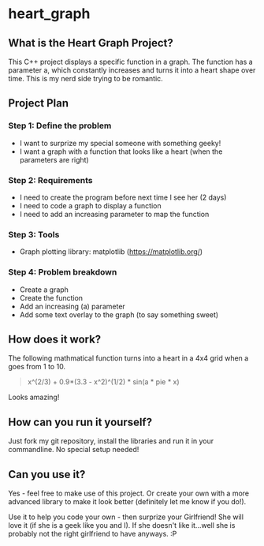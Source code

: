 # heart_graph

## What is the Heart Graph Project?

This C++ project displays a specific function in a graph. The function has a parameter a, which constantly increases and turns it into a heart shape over time. This is my nerd side trying to be romantic. 

## Project Plan

### Step 1: Define the problem
 - I want to surprize my special someone with something geeky!
 - I want a graph with a function that looks like a heart (when the parameters are right)

### Step 2: Requirements
 - I need to create the program before next time I see her (2 days)
 - I need to code a graph to display a function
 - I need to add an increasing parameter to map the function

### Step 3: Tools
 - Graph plotting library: matplotlib (https://matplotlib.org/)



### Step 4: Problem breakdown
 - Create a graph
 - Create the function
 - Add an increasing (a) parameter
 - Add some text overlay to the graph (to say something sweet)



## How does it work?

The following mathmatical function turns into a heart in a 4x4 grid when a goes from 1 to 10. 

> x^(2/3) + 0.9*(3.3 - x^2)^(1/2) * sin(a * pie * x)

Looks amazing!

## How can you run it yourself?

Just fork my git repository, install the libraries and run it in your commandline. No special setup needed!


## Can you use it?

Yes - feel free to make use of this project. Or create your own with a more advanced library to make it look better (definitely let me know if you do!).

Use it to help you code your own - then surprize your Girlfriend! She will love it (if she is a geek like you and I). If she doesn't like it...well she is probably not the right girlfriend to have anyways.  :P